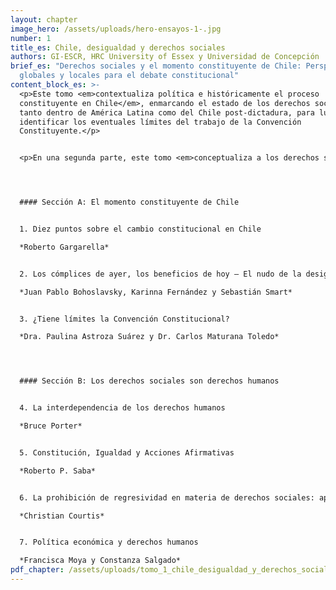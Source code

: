 ```yaml
---
layout: chapter
image_hero: /assets/uploads/hero-ensayos-1-.jpg
number: 1
title_es: Chile, desigualdad y derechos sociales
authors: GI-ESCR, HRC University of Essex y Universidad de Concepción
brief_es: "Derechos sociales y el momento constituyente de Chile: Perspectivas
  globales y locales para el debate constitucional"
content_block_es: >-
  <p>Este tomo <em>contextualiza política e históricamente el proceso
  constituyente en Chile</em>, enmarcando el estado de los derechos sociales
  tanto dentro de América Latina como del Chile post-dictadura, para luego
  identificar los eventuales límites del trabajo de la Convención
  Constituyente.</p>


  <p>En una segunda parte, este tomo <em>conceptualiza a los derechos sociales dentro de un espectro más amplio de los derechos humanos</em>, enfatizando la indivisibilidad e interdependencia que existe entre todos ellos (y por consiguiente desmitificando su comprensión como derechos de segunda generación) y la necesidad de adoptar medidas afirmativas en algunos casos para lograr la igualdad sustantiva. Además, esta sección resalta algunas particularidades de los derechos sociales como la posibilidad de implementación progresiva de aquellas partes de los derechos que no corresponden al contenido mínimo (de ejecución inmediata), la prohibición de regresividad en los sucesivas reformas que se orienten a garantizar derechos sociales y el rol fundamental que juega la política fiscal en la protección de estos derechos en el contexto constitucional.</p>




  #### Sección A: El momento constituyente de Chile


  1. Diez puntos sobre el cambio constitucional en Chile

  *Roberto Gargarella*


  2. Los cómplices de ayer, los beneficios de hoy – El nudo de la desigualdad impuesta por la dictadura.

  *Juan Pablo Bohoslavsky, Karinna Fernández y Sebastián Smart*


  3. ¿Tiene límites la Convención Constitucional?

  *Dra. Paulina Astroza Suárez y Dr. Carlos Maturana Toledo*




  #### Sección B: Los derechos sociales son derechos humanos


  4. La interdependencia de los derechos humanos

  *Bruce Porter*


  5. Constitución, Igualdad y Acciones Afirmativas

  *Roberto P. Saba*


  6. La prohibición de regresividad en materia de derechos sociales: apuntes introductorios

  *Christian Courtis*


  7. Política económica y derechos humanos

  *Francisca Moya y Constanza Salgado*
pdf_chapter: /assets/uploads/tomo_1_chile_desigualdad_y_derechos_sociales.pdf
---
```

